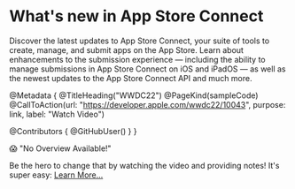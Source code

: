 # What's new in App Store Connect

Discover the latest updates to App Store Connect, your suite of tools to create, manage, and submit apps on the App Store. Learn about enhancements to the submission experience — including the ability to manage submissions in App Store Connect on iOS and iPadOS — as well as the newest updates to the App Store Connect API and much more.

@Metadata {
   @TitleHeading("WWDC22")
   @PageKind(sampleCode)
   @CallToAction(url: "https://developer.apple.com/wwdc22/10043", purpose: link, label: "Watch Video")

   @Contributors {
      @GitHubUser(<replace this with your GitHub handle>)
   }
}

😱 "No Overview Available!"

Be the hero to change that by watching the video and providing notes! It's super easy:
 [Learn More…](https://wwdcnotes.github.io/WWDCNotes/documentation/wwdcnotes/contributing)
